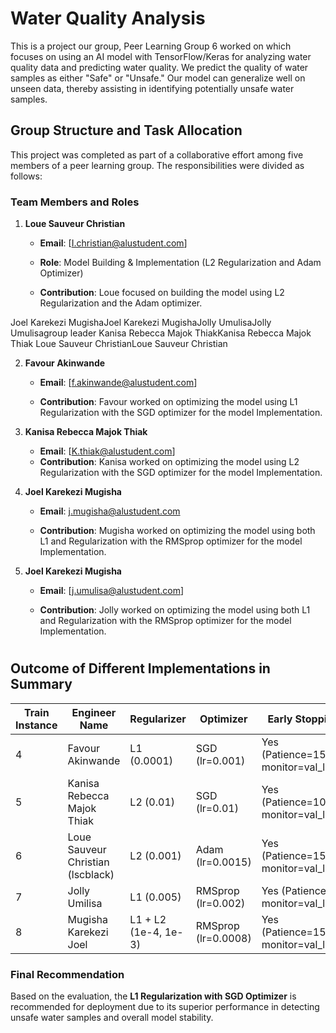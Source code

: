 # Water Quality Analysis 
This is a project our group, Peer Learning Group 6 worked on which focuses on using an AI model with TensorFlow/Keras for analyzing water quality data and predicting water quality. We predict the quality of water samples as either "Safe" or "Unsafe." Our model can generalize well on unseen data, thereby assisting in identifying potentially unsafe water samples.


## Group Structure and Task Allocation

This project was completed as part of a collaborative effort among five members of a peer learning group. The responsibilities were divided as follows:

### Team Members and Roles
1. **Loue Sauveur Christian**  
   - **Email**: [I.christian@alustudent.com]
   - **Role**: Model Building & Implementation (L2 Regularization and Adam Optimizer)

   - **Contribution**: Loue focused on building the model using L2 Regularization and the Adam optimizer. 


Joel Karekezi MugishaJoel Karekezi MugishaJolly UmulisaJolly Umulisagroup leader Kanisa Rebecca Majok ThiakKanisa Rebecca Majok Thiak Loue Sauveur ChristianLoue Sauveur Christian


2. **Favour Akinwande**  
   - **Email**: [f.akinwande@alustudent.com]

   - **Contribution**: Favour worked on optimizing the model using L1 Regularization with the SGD optimizer for the model Implementation. 


3. **Kanisa Rebecca Majok Thiak**  
   - **Email**: [K.thiak@alustudent.com]    
   - **Contribution**: Kanisa worked on optimizing the model using L2 Regularization with the SGD optimizer for the model Implementation. 

4. **Joel Karekezi Mugisha**  
   - **Email**: [j.mugisha@alustudent.com](mailto:a.ndayishim@alustudent.com)  
   
   - **Contribution**:  Mugisha worked on optimizing the model using both L1 and Regularization with the  RMSprop optimizer for the model Implementation. 


5. **Joel Karekezi Mugisha**  
   - **Email**: [j.umulisa@alustudent.com]
   
   - **Contribution**:  Jolly worked on optimizing the model using both L1 and Regularization with the  RMSprop optimizer for the model Implementation. 

#
## Outcome of Different Implementations in Summary

| Train Instance         | Engineer Name                    | Regularizer                  | Optimizer               | Early Stopping                        | Dropout Rate | Accuracy | F1 Score | Recall | Precision
----------------------|----------------------------------|------------------------------|-------------------------|----------------------------------------|--------------|----------|----------|--------|-----------
4                     | Favour Akinwande                 | L1 (0.0001)                  | SGD (lr=0.001)          | Yes (Patience=15, monitor=val_loss)    | 0.2 /0.2     |  0.736    | 0.498    | 0.426  | 0.498
5                     | Kanisa Rebecca Majok Thiak       | L2 (0.01)                    | SGD (lr=0.01)           | Yes (Patience=10, monitor=val_loss)    | 0.3 / 0.2    | 0.7027	   | 0.5185   | 0.4102 | 0.7047
6                     | Loue Sauveur Christian (lscblack)| L2 (0.001)                   | Adam (lr=0.0015)        | Yes (Patience=15, monitor=val_loss)    | 0.2          | 0.7027   | 0.5255   | 0.4219 | 0.6968
7                     | Jolly Umilisa                    | L1 (0.005)                   | RMSprop (lr=0.002)      | Yes (Patience=6, monitor=val_loss)     | 0.4          |  0.6789       |  0.373 | 0.2541   |  0.7015
8                     | Mugisha Karekezi Joel            | L1 + L2 (1e-4, 1e-3)         | RMSprop (lr=0.0008)     | Yes (Patience=15, monitor=val_loss)    | 0.3, 0.3          | 0.7012   | 0.5172   | 0.4102 | 0.7000


### Final Recommendation
Based on the evaluation, the **L1 Regularization with SGD Optimizer** is recommended for deployment due to its superior performance in detecting unsafe water samples and overall model stability.
